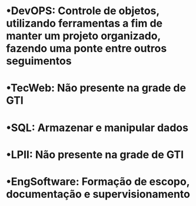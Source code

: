 # •DevOPS: Controle de objetos, utilizando ferramentas a fim de manter um projeto organizado, fazendo uma ponte entre outros seguimentos
# •TecWeb: Não presente na grade de GTI
# •SQL: Armazenar e manipular dados 
# •LPII: Não presente na grade de GTI
# •EngSoftware: Formação de escopo, documentação e supervisionamento
